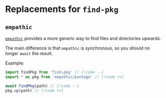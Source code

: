 # Replacements for `find-pkg`

## `empathic`

[`empathic`](https://github.com/lukeed/empathic) provides a more generic way to find files and directories upwards.

The main difference is that `empathic` is _synchronous_, so you should no longer `await` the result.

Example:

```ts
import findPkg from 'find-pkg' // [!code --]
import * as pkg from 'empathic/package' // [!code ++]

await findPkg(path) // [!code --]
pkg.up(path) // [!code ++]
```
